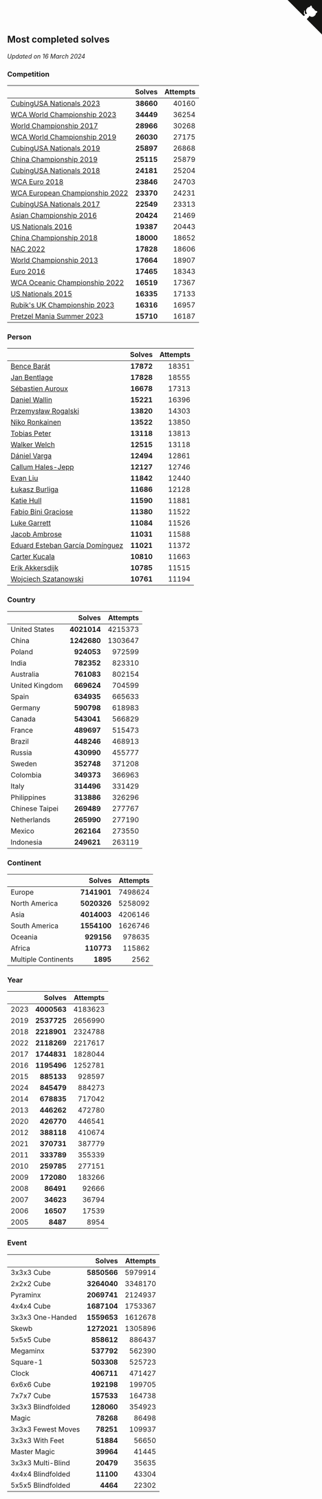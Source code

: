 ## Most completed solves

*Updated on 16 March 2024*


### Competition

|  | Solves | Attempts |
| :--- | ---: | ---: |
| [CubingUSA Nationals 2023](https://www.worldcubeassociation.org/competitions/CubingUSANationals2023) | **38660** | 40160 |
| [WCA World Championship 2023](https://www.worldcubeassociation.org/competitions/WC2023) | **34449** | 36254 |
| [World Championship 2017](https://www.worldcubeassociation.org/competitions/WC2017) | **28966** | 30268 |
| [WCA World Championship 2019](https://www.worldcubeassociation.org/competitions/WC2019) | **26030** | 27175 |
| [CubingUSA Nationals 2019](https://www.worldcubeassociation.org/competitions/CubingUSANationals2019) | **25897** | 26868 |
| [China Championship 2019](https://www.worldcubeassociation.org/competitions/ChinaChampionship2019) | **25115** | 25879 |
| [CubingUSA Nationals 2018](https://www.worldcubeassociation.org/competitions/CubingUSANationals2018) | **24181** | 25204 |
| [WCA Euro 2018](https://www.worldcubeassociation.org/competitions/Euro2018) | **23846** | 24703 |
| [WCA European Championship 2022](https://www.worldcubeassociation.org/competitions/Euro2022) | **23370** | 24231 |
| [CubingUSA Nationals 2017](https://www.worldcubeassociation.org/competitions/CubingUSANationals2017) | **22549** | 23313 |
| [Asian Championship 2016](https://www.worldcubeassociation.org/competitions/AsianChampionship2016) | **20424** | 21469 |
| [US Nationals 2016](https://www.worldcubeassociation.org/competitions/USNationals2016) | **19387** | 20443 |
| [China Championship 2018](https://www.worldcubeassociation.org/competitions/ChinaChampionship2018) | **18000** | 18652 |
| [NAC 2022](https://www.worldcubeassociation.org/competitions/NAC2022) | **17828** | 18606 |
| [World Championship 2013](https://www.worldcubeassociation.org/competitions/WC2013) | **17664** | 18907 |
| [Euro 2016](https://www.worldcubeassociation.org/competitions/Euro2016) | **17465** | 18343 |
| [WCA Oceanic Championship 2022](https://www.worldcubeassociation.org/competitions/OC2022) | **16519** | 17367 |
| [US Nationals 2015](https://www.worldcubeassociation.org/competitions/USNationals2015) | **16335** | 17133 |
| [Rubik's UK Championship 2023](https://www.worldcubeassociation.org/competitions/RubiksUKChampionship2023) | **16316** | 16957 |
| [Pretzel Mania Summer 2023](https://www.worldcubeassociation.org/competitions/PretzelManiaSummer2023) | **15710** | 16187 |

### Person

|  | Solves | Attempts |
| :--- | ---: | ---: |
| [Bence Barát](https://www.worldcubeassociation.org/persons/2008BARA01) | **17872** | 18351 |
| [Jan Bentlage](https://www.worldcubeassociation.org/persons/2010BENT01) | **17828** | 18555 |
| [Sébastien Auroux](https://www.worldcubeassociation.org/persons/2008AURO01) | **16678** | 17313 |
| [Daniel Wallin](https://www.worldcubeassociation.org/persons/2013WALL03) | **15221** | 16396 |
| [Przemysław Rogalski](https://www.worldcubeassociation.org/persons/2013ROGA02) | **13820** | 14303 |
| [Niko Ronkainen](https://www.worldcubeassociation.org/persons/2010RONK01) | **13522** | 13850 |
| [Tobias Peter](https://www.worldcubeassociation.org/persons/2014PETE03) | **13118** | 13813 |
| [Walker Welch](https://www.worldcubeassociation.org/persons/2011WELC01) | **12515** | 13118 |
| [Dániel Varga](https://www.worldcubeassociation.org/persons/2008VARG01) | **12494** | 12861 |
| [Callum Hales-Jepp](https://www.worldcubeassociation.org/persons/2012HALE01) | **12127** | 12746 |
| [Evan Liu](https://www.worldcubeassociation.org/persons/2009LIUE01) | **11842** | 12440 |
| [Łukasz Burliga](https://www.worldcubeassociation.org/persons/2013BURL01) | **11686** | 12128 |
| [Katie Hull](https://www.worldcubeassociation.org/persons/2010HULL01) | **11590** | 11881 |
| [Fabio Bini Graciose](https://www.worldcubeassociation.org/persons/2010GRAC02) | **11380** | 11522 |
| [Luke Garrett](https://www.worldcubeassociation.org/persons/2017GARR05) | **11084** | 11526 |
| [Jacob Ambrose](https://www.worldcubeassociation.org/persons/2010AMBR01) | **11031** | 11588 |
| [Eduard Esteban García Domínguez](https://www.worldcubeassociation.org/persons/2011EDUA01) | **11021** | 11372 |
| [Carter Kucala](https://www.worldcubeassociation.org/persons/2015KUCA01) | **10810** | 11663 |
| [Erik Akkersdijk](https://www.worldcubeassociation.org/persons/2005AKKE01) | **10785** | 11515 |
| [Wojciech Szatanowski](https://www.worldcubeassociation.org/persons/2011SZAT01) | **10761** | 11194 |

### Country

|  | Solves | Attempts |
| :--- | ---: | ---: |
| United States | **4021014** | 4215373 |
| China | **1242680** | 1303647 |
| Poland | **924053** | 972599 |
| India | **782352** | 823310 |
| Australia | **761083** | 802154 |
| United Kingdom | **669624** | 704599 |
| Spain | **634935** | 665633 |
| Germany | **590798** | 618983 |
| Canada | **543041** | 566829 |
| France | **489697** | 515473 |
| Brazil | **448246** | 468913 |
| Russia | **430990** | 455777 |
| Sweden | **352748** | 371208 |
| Colombia | **349373** | 366963 |
| Italy | **314496** | 331429 |
| Philippines | **313886** | 326296 |
| Chinese Taipei | **269489** | 277767 |
| Netherlands | **265990** | 277190 |
| Mexico | **262164** | 273550 |
| Indonesia | **249621** | 263119 |

### Continent

|  | Solves | Attempts |
| :--- | ---: | ---: |
| Europe | **7141901** | 7498624 |
| North America | **5020326** | 5258092 |
| Asia | **4014003** | 4206146 |
| South America | **1554100** | 1626746 |
| Oceania | **929156** | 978635 |
| Africa | **110773** | 115862 |
| Multiple Continents | **1895** | 2562 |

### Year

|  | Solves | Attempts |
| :--- | ---: | ---: |
| 2023 | **4000563** | 4183623 |
| 2019 | **2537725** | 2656990 |
| 2018 | **2218901** | 2324788 |
| 2022 | **2118269** | 2217617 |
| 2017 | **1744831** | 1828044 |
| 2016 | **1195496** | 1252781 |
| 2015 | **885133** | 928597 |
| 2024 | **845479** | 884273 |
| 2014 | **678835** | 717042 |
| 2013 | **446262** | 472780 |
| 2020 | **426770** | 446541 |
| 2012 | **388118** | 410674 |
| 2021 | **370731** | 387779 |
| 2011 | **333789** | 355339 |
| 2010 | **259785** | 277151 |
| 2009 | **172080** | 183266 |
| 2008 | **86491** | 92666 |
| 2007 | **34623** | 36794 |
| 2006 | **16507** | 17539 |
| 2005 | **8487** | 8954 |

### Event

|  | Solves | Attempts |
| :--- | ---: | ---: |
| 3x3x3 Cube | **5850566** | 5979914 |
| 2x2x2 Cube | **3264040** | 3348170 |
| Pyraminx | **2069741** | 2124937 |
| 4x4x4 Cube | **1687104** | 1753367 |
| 3x3x3 One-Handed | **1559653** | 1612678 |
| Skewb | **1272021** | 1305896 |
| 5x5x5 Cube | **858612** | 886437 |
| Megaminx | **537792** | 562390 |
| Square-1 | **503308** | 525723 |
| Clock | **406711** | 471427 |
| 6x6x6 Cube | **192198** | 199705 |
| 7x7x7 Cube | **157533** | 164738 |
| 3x3x3 Blindfolded | **128060** | 354923 |
| Magic | **78268** | 86498 |
| 3x3x3 Fewest Moves | **78251** | 109937 |
| 3x3x3 With Feet | **51884** | 56650 |
| Master Magic | **39964** | 41445 |
| 3x3x3 Multi-Blind | **20479** | 35635 |
| 4x4x4 Blindfolded | **11100** | 43304 |
| 5x5x5 Blindfolded | **4464** | 22302 |


<a href="https://github.com/jonatanklosko/wca_statistics" class="github-corner" aria-label="View source on Github"><svg width="80" height="80" viewBox="0 0 250 250" style="fill:#151513; color:#fff; position: absolute; top: 0; border: 0; right: 0;" aria-hidden="true"><path d="M0,0 L115,115 L130,115 L142,142 L250,250 L250,0 Z"></path><path d="M128.3,109.0 C113.8,99.7 119.0,89.6 119.0,89.6 C122.0,82.7 120.5,78.6 120.5,78.6 C119.2,72.0 123.4,76.3 123.4,76.3 C127.3,80.9 125.5,87.3 125.5,87.3 C122.9,97.6 130.6,101.9 134.4,103.2" fill="currentColor" style="transform-origin: 130px 106px;" class="octo-arm"></path><path d="M115.0,115.0 C114.9,115.1 118.7,116.5 119.8,115.4 L133.7,101.6 C136.9,99.2 139.9,98.4 142.2,98.6 C133.8,88.0 127.5,74.4 143.8,58.0 C148.5,53.4 154.0,51.2 159.7,51.0 C160.3,49.4 163.2,43.6 171.4,40.1 C171.4,40.1 176.1,42.5 178.8,56.2 C183.1,58.6 187.2,61.8 190.9,65.4 C194.5,69.0 197.7,73.2 200.1,77.6 C213.8,80.2 216.3,84.9 216.3,84.9 C212.7,93.1 206.9,96.0 205.4,96.6 C205.1,102.4 203.0,107.8 198.3,112.5 C181.9,128.9 168.3,122.5 157.7,114.1 C157.9,116.9 156.7,120.9 152.7,124.9 L141.0,136.5 C139.8,137.7 141.6,141.9 141.8,141.8 Z" fill="currentColor" class="octo-body"></path></svg></a><style>.github-corner:hover .octo-arm{animation:octocat-wave 560ms ease-in-out}@keyframes octocat-wave{0%,100%{transform:rotate(0)}20%,60%{transform:rotate(-25deg)}40%,80%{transform:rotate(10deg)}}@media (max-width:500px){.github-corner:hover .octo-arm{animation:none}.github-corner .octo-arm{animation:octocat-wave 560ms ease-in-out}}</style>
